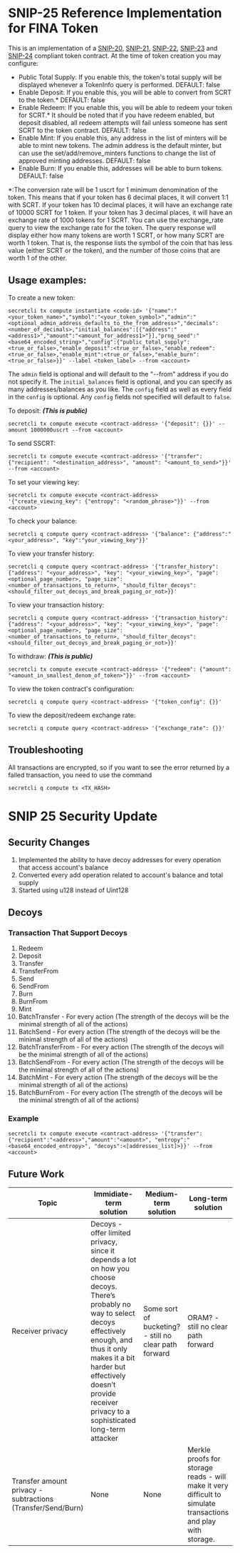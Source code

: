 # SNIP-25 Reference Implementation for FINA Token

This is an implementation of a [SNIP-20](https://docs.scrt.network/secret-network-documentation/development/snips/snip-20-spec-private-fungible-tokens), [SNIP-21](https://docs.scrt.network/secret-network-documentation/development/snips/snip-21-minor-improvements-to-snip-20), [SNIP-22](https://docs.scrt.network/secret-network-documentation/development/snips/snip-22-batch-operations-for-snip-20-contracts), [SNIP-23](https://docs.scrt.network/secret-network-documentation/development/snips/snip-23-improved-ux-to-snip-20-send-operations) and [SNIP-24](https://docs.scrt.network/secret-network-documentation/development/snips/snip-24-query-permits-for-snip-20-tokens) compliant token contract.
At the time of token creation you may configure:
* Public Total Supply:  If you enable this, the token's total supply will be displayed whenever a TokenInfo query is performed.  DEFAULT: false
* Enable Deposit: If you enable this, you will be able to convert from SCRT to the token.*  DEFAULT: false
* Enable Redeem: If you enable this, you will be able to redeem your token for SCRT.*  It should be noted that if you have redeem enabled, but deposit disabled, all redeem attempts will fail unless someone has sent SCRT to the token contract.  DEFAULT: false
* Enable Mint: If you enable this, any address in the list of minters will be able to mint new tokens.  The admin address is the default minter, but can use the set/add/remove_minters functions to change the list of approved minting addresses.  DEFAULT: false
* Enable Burn: If you enable this, addresses will be able to burn tokens.  DEFAULT: false


\*:The conversion rate will be 1 uscrt for 1 minimum denomination of the token.  This means that if your token has 6 decimal places, it will convert 1:1 with SCRT.  If your token has 10 decimal places, it will have an exchange rate of 10000 SCRT for 1 token.  If your token has 3 decimal places, it will have an exchange rate of 1000 tokens for 1 SCRT.  You can use the exchange_rate query to view the exchange rate for the token.  The query response will display either how many tokens are worth 1 SCRT, or how many SCRT are worth 1 token.  That is, the response lists the symbol of the coin that has less value (either SCRT or the token), and the number of those coins that are worth 1 of the other.

## Usage examples:

To create a new token:

```secretcli tx compute instantiate <code-id> '{"name":"<your_token_name>","symbol":"<your_token_symbol>","admin":"<optional_admin_address_defaults_to_the_from_address>","decimals":<number_of_decimals>,"initial_balances":[{"address":"<address1>","amount":"<amount_for_address1>"}],"prng_seed":"<base64_encoded_string>","config":{"public_total_supply":<true_or_false>,"enable_deposit":<true_or_false>,"enable_redeem":<true_or_false>,"enable_mint":<true_or_false>,"enable_burn":<true_or_false>}}' --label <token_label> --from <account>```

The `admin` field is optional and will default to the "--from" address if you do not specify it.  The `initial_balances` field is optional, and you can specify as many addresses/balances as you like.  The `config` field as well as every field in the `config` is optional.  Any `config` fields not specified will default to `false`.

To deposit: ***(This is public)***

```secretcli tx compute execute <contract-address> '{"deposit": {}}' --amount 1000000uscrt --from <account>``` 

To send SSCRT:

```secretcli tx compute execute <contract-address> '{"transfer": {"recipient": "<destination_address>", "amount": "<amount_to_send>"}}' --from <account>```

To set your viewing key: 

```secretcli tx compute execute <contract-address> '{"create_viewing_key": {"entropy": "<random_phrase>"}}' --from <account>```

To check your balance:

```secretcli q compute query <contract-address> '{"balance": {"address":"<your_address>", "key":"your_viewing_key"}}'```

To view your transfer history:

```secretcli q compute query <contract-address> '{"transfer_history": {"address": "<your_address>", "key": "<your_viewing_key>", "page": <optional_page_number>, "page_size": <number_of_transactions_to_return>, "should_filter_decoys":<should_filter_out_decoys_and_break_paging_or_not>}}'```

To view your transaction history:

```secretcli q compute query <contract-address> '{"transaction_history": {"address": "<your_address>", "key": "<your_viewing_key>", "page": <optional_page_number>, "page_size": <number_of_transactions_to_return>, "should_filter_decoys":<should_filter_out_decoys_and_break_paging_or_not>}}'```

To withdraw: ***(This is public)***

```secretcli tx compute execute <contract-address> '{"redeem": {"amount": "<amount_in_smallest_denom_of_token>"}}' --from <account>```

To view the token contract's configuration:

```secretcli q compute query <contract-address> '{"token_config": {}}'```

To view the deposit/redeem exchange rate:

```secretcli q compute query <contract-address> '{"exchange_rate": {}}'```


## Troubleshooting 

All transactions are encrypted, so if you want to see the error returned by a failed transaction, you need to use the command

`secretcli q compute tx <TX_HASH>`

# SNIP 25 Security Update

## Security Changes
1. Implemented the ability to have decoy addresses for every operation that access account's balance
2. Converted every add operation related to account's balance and total supply
3. Started using u128 instead of Uint128

## Decoys
### Transaction That Support Decoys
1. Redeem
2. Deposit
3. Transfer
4. TransferFrom
5. Send
6. SendFrom
7. Burn
8. BurnFrom
9. Mint
10. BatchTransfer - For every action (The strength of the decoys will be the minimal strength of all of the actions)
11. BatchSend - For every action (The strength of the decoys will be the minimal strength of all of the actions)
12. BatchTransferFrom - For every action (The strength of the decoys will be the minimal strength of all of the actions)
13. BatchSendFrom - For every action (The strength of the decoys will be the minimal strength of all of the actions)
14. BatchMint - For every action (The strength of the decoys will be the minimal strength of all of the actions)
15. BatchBurnFrom - For every action (The strength of the decoys will be the minimal strength of all of the actions)

### Example
```secretcli tx compute execute <contract-address> '{"transfer":{"recipient":"<address>","amount":"<amount>", "entropy":"<base64_encoded_entropy>", "decoys":<[addresses_list]>}}' --from <account>```

## Future Work
| Topic | Immidiate-term solution | Medium-term solution | Long-term solution |
| --- | --- | --- | --- |
| Receiver privacy | Decoys - offer limited privacy, since it depends a lot on how you choose decoys. There’s probably no way to select decoys effectively enough, and thus it only makes it a bit harder but effectively doesn’t provide receiver privacy to a sophisticated long-term attacker | Some sort of bucketing? - still no clear path forward| ORAM? - still no clear path forward |
| Transfer amount privacy - subtractions (Transfer/Send/Burn) | None | None | Merkle proofs for storage reads - will make it very difficult to simulate transactions and play with storage. |

